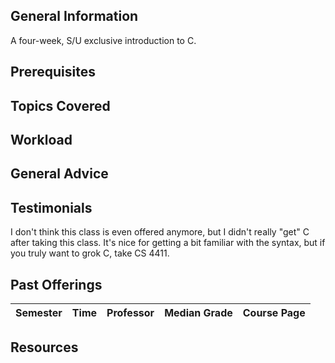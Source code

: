 ## General Information
A four-week, S/U exclusive introduction to C.

## Prerequisites

## Topics Covered

## Workload

## General Advice

## Testimonials
I don't think this class is even offered anymore, but I didn't really "get" C after taking this class. It's nice for getting a bit familiar with the syntax, but if you truly want to grok C, take CS 4411.

## Past Offerings
| Semester | Time | Professor | Median Grade | Course Page |
| --- | --- | --- | --- | --- |

## Resources

